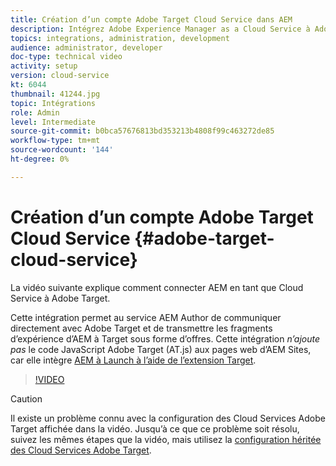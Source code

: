 ```yaml
---
title: Création d’un compte Adobe Target Cloud Service dans AEM
description: Intégrez Adobe Experience Manager as a Cloud Service à Adobe Target à l’aide de l’authentification IMS Cloud Service et Adobe.
topics: integrations, administration, development
audience: administrator, developer
doc-type: technical video
activity: setup
version: cloud-service
kt: 6044
thumbnail: 41244.jpg
topic: Intégrations
role: Admin
level: Intermediate
source-git-commit: b0bca57676813bd353213b4808f99c463272de85
workflow-type: tm+mt
source-wordcount: '144'
ht-degree: 0%

---
```



# Création d’un compte Adobe Target Cloud Service {#adobe-target-cloud-service}

La vidéo suivante explique comment connecter AEM en tant que Cloud Service à Adobe Target.

Cette intégration permet au service AEM Author de communiquer directement avec Adobe Target et de transmettre les fragments d’expérience d’AEM à Target sous forme d’offres.  Cette intégration *n’ajoute pas* le code JavaScript Adobe Target (AT.js) aux pages web d’AEM Sites, car elle intègre [AEM à Launch à l’aide de l’extension Target](../experience-platform-launch/connect-aem-launch-adobe-io.md).

>[!VIDEO](https://video.tv.adobe.com/v/41244?quality=12&learn=on)

>[!CAUTION]
>
>Il existe un problème connu avec la configuration des Cloud Services Adobe Target affichée dans la vidéo. Jusqu’à ce que ce problème soit résolu, suivez les mêmes étapes que la vidéo, mais utilisez la [configuration héritée des Cloud Services Adobe Target](https://docs.adobe.com/content/help/en/experience-manager-learn/aem-target-tutorial/aem-target-implementation/using-aem-cloud-services.html).

